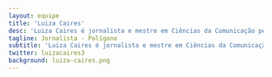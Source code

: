 ```yaml
---
layout: equipe
title: 'Luiza Caires'
desc: 'Luiza Caires é jornalista e mestre em Ciências da Comunicação pela Escola de Comunicações e Artes da USP. Trabalha há 14 anos com divulgação científica.'
tagline: Jornalista - Polígono
subtitle: 'Luiza Caires é jornalista e mestre em Ciências da Comunicação pela Escola de Comunicações e Artes da USP. Trabalha há 14 anos com divulgação científica. Foi repórter da Agência USP de Notícias, veículo de divulgação de pesquisas da Universidade para a mídia. Produziu conteúdo de ciências e tecnologia para publicações da Editora Abril e Folha de S. Paulo. Foi repórter e editora do Portal da USP e atualmente é editora de Ciências do Jornal da USP (jornal.usp.br) e das mídias sociais Ciência USP (@cienciausp).'
twitter: luizacaires3
background: luiza-caires.png
---
```

